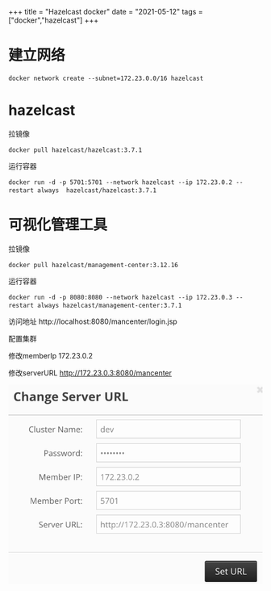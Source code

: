 +++
title = "Hazelcast docker"
date = "2021-05-12"
tags = ["docker","hazelcast"]
+++

# 建立网络

```
docker network create --subnet=172.23.0.0/16 hazelcast
```

#  hazelcast

拉镜像
```
docker pull hazelcast/hazelcast:3.7.1
```

运行容器
```
docker run -d -p 5701:5701 --network hazelcast --ip 172.23.0.2 --restart always  hazelcast/hazelcast:3.7.1
```

# 可视化管理工具

拉镜像
```
docker pull hazelcast/management-center:3.12.16
```
运行容器
```
docker run -d -p 8080:8080 --network hazelcast --ip 172.23.0.3 --restart always hazelcast/management-center:3.7.1
```
访问地址
http://localhost:8080/mancenter/login.jsp

配置集群

修改memberIp 172.23.0.2

修改serverURL http://172.23.0.3:8080/mancenter

![](/img/hazelcast.png)

